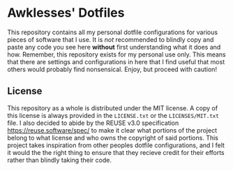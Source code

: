 <!--
SPDX-FileCopyrightText: 2023-2024 Jason Pena <jasonpena@awkless.com>
SPDX-License-Identifier: MIT
-->

# Awklesses' Dotfiles

This repository contains all my personal dotfile configurations for various
pieces of software that I use. It is _not_ recommended to blindly copy and paste
any code you see here __without__ first understanding what it does and how.
Remember, this repository exists for my personal use only. This means that
there are settings and configurations in here that I find useful that most
others would probably find nonsensical. Enjoy, but proceed with caution!

## License

This repository as a whole is distributed under the MIT license. A copy of this
license is always provided in the `LICENSE.txt` or the `LICENSES/MIT.txt` file.
I also decided to abide by the REUSE v3.0 specification
<https://reuse.software/spec/> to make it clear what portions of the project
belong to what license and who owns the copyright of said portions. This project
takes inspiration from other peoples dotfile configurations, and I felt it would
the the right thing to ensure that they recieve credit for their efforts rather
than blindly taking their code.
